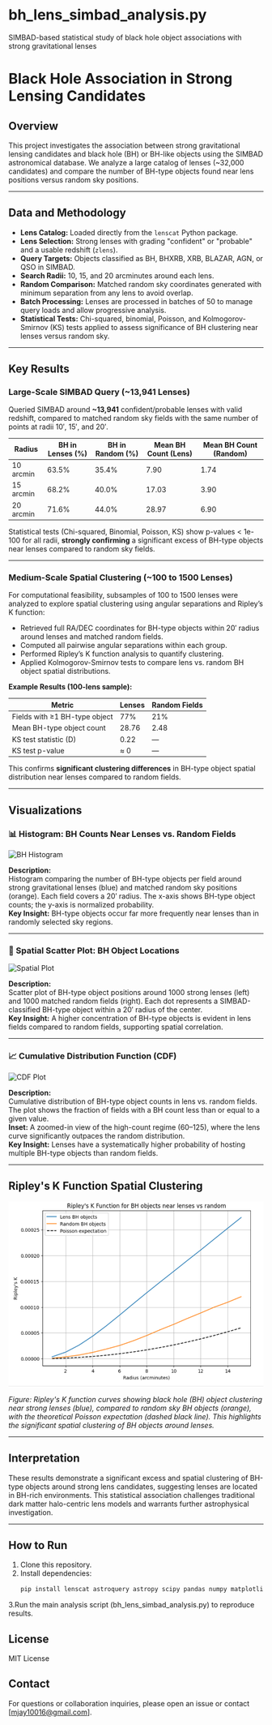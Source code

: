 # bh_lens_simbad_analysis.py  
SIMBAD-based statistical study of black hole object associations with strong gravitational lenses

# Black Hole Association in Strong Lensing Candidates

## Overview

This project investigates the association between strong gravitational lensing candidates and black hole (BH) or BH-like objects using the SIMBAD astronomical database. We analyze a large catalog of lenses (~32,000 candidates) and compare the number of BH-type objects found near lens positions versus random sky positions.

---

## Data and Methodology

- **Lens Catalog:** Loaded directly from the `lenscat` Python package.
- **Lens Selection:** Strong lenses with grading "confident" or "probable" and a usable redshift (`zlens`).
- **Query Targets:** Objects classified as BH, BHXRB, XRB, BLAZAR, AGN, or QSO in SIMBAD.
- **Search Radii:** 10, 15, and 20 arcminutes around each lens.
- **Random Comparison:** Matched random sky coordinates generated with minimum separation from any lens to avoid overlap.
- **Batch Processing:** Lenses are processed in batches of 50 to manage query loads and allow progressive analysis.
- **Statistical Tests:** Chi-squared, binomial, Poisson, and Kolmogorov-Smirnov (KS) tests applied to assess significance of BH clustering near lenses versus random sky.

---

## Key Results

### Large-Scale SIMBAD Query (~13,941 Lenses)

Queried SIMBAD around **~13,941** confident/probable lenses with valid redshift, compared to matched random sky fields with the same number of points at radii 10′, 15′, and 20′.

| Radius     | BH in Lenses (%) | BH in Random (%) | Mean BH Count (Lens) | Mean BH Count (Random) |
|------------|------------------|------------------|---------------------|-----------------------|
| 10 arcmin  | 63.5%            | 35.4%            | 7.90                | 1.74                  |
| 15 arcmin  | 68.2%            | 40.0%            | 17.03               | 3.90                  |
| 20 arcmin  | 71.6%            | 44.0%            | 28.97               | 6.90                  |

Statistical tests (Chi-squared, Binomial, Poisson, KS) show p-values < 1e-100 for all radii, **strongly confirming** a significant excess of BH-type objects near lenses compared to random sky fields.

---

### Medium-Scale Spatial Clustering (~100 to 1500 Lenses)

For computational feasibility, subsamples of 100 to 1500 lenses were analyzed to explore spatial clustering using angular separations and Ripley’s K function:

- Retrieved full RA/DEC coordinates for BH-type objects within 20′ radius around lenses and matched random fields.
- Computed all pairwise angular separations within each group.
- Performed Ripley’s K function analysis to quantify clustering.
- Applied Kolmogorov-Smirnov tests to compare lens vs. random BH object spatial distributions.

**Example Results (100-lens sample):**

| Metric                           | Lenses         | Random Fields   |
|----------------------------------|----------------|-----------------|
| Fields with ≥1 BH-type object    | 77%            | 21%             |
| Mean BH-type object count        | 28.76          | 2.48            |
| KS test statistic (D)            | 0.22           | —               |
| KS test p-value                  | ≈ 0            | —               |

This confirms **significant clustering differences** in BH-type object spatial distribution near lenses compared to random fields.

---

## Visualizations

### 📊 Histogram: BH Counts Near Lenses vs. Random Fields

![BH Histogram](bh_histogram.png)

**Description:**  
Histogram comparing the number of BH-type objects per field around strong gravitational lenses (blue) and matched random sky positions (orange). Each field covers a 20′ radius. The x-axis shows BH-type object counts; the y-axis is normalized probability.  
**Key Insight:** BH-type objects occur far more frequently near lenses than in randomly selected sky regions.

---

### 🌌 Spatial Scatter Plot: BH Object Locations

![Spatial Plot](bh_spatial_plot.png)

**Description:**  
Scatter plot of BH-type object positions around 1000 strong lenses (left) and 1000 matched random fields (right). Each dot represents a SIMBAD-classified BH-type object within a 20′ radius of the center.  
**Key Insight:** A higher concentration of BH-type objects is evident in lens fields compared to random fields, supporting spatial correlation.

---

### 📈 Cumulative Distribution Function (CDF)

![CDF Plot](bh_cdf_plot.png)

**Description:**  
Cumulative distribution of BH-type object counts in lens vs. random fields. The plot shows the fraction of fields with a BH count less than or equal to a given value.  
**Inset:** A zoomed-in view of the high-count regime (60–125), where the lens curve significantly outpaces the random distribution.  
**Key Insight:** Lenses have a systematically higher probability of hosting multiple BH-type objects than random fields.

---

## Ripley's K Function Spatial Clustering

![Ripley's K Function Plot](images/Ripley_k_plot.png)

*Figure: Ripley's K function curves showing black hole (BH) object clustering near strong lenses (blue), compared to random sky BH objects (orange), with the theoretical Poisson expectation (dashed black line). This highlights the significant spatial clustering of BH objects around lenses.*

---

## Interpretation

These results demonstrate a significant excess and spatial clustering of BH-type objects around strong lens candidates, suggesting lenses are located in BH-rich environments. This statistical association challenges traditional dark matter halo-centric lens models and warrants further astrophysical investigation.

---

## How to Run

1. Clone this repository.
2. Install dependencies:
   ```bash
   pip install lenscat astroquery astropy scipy pandas numpy matplotlib tqdm
3.Run the main analysis script (bh_lens_simbad_analysis.py) to reproduce results.

## License
MIT License

## Contact
For questions or collaboration inquiries, please open an issue or contact [mjay10016@gmail.com].






